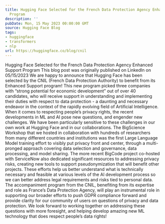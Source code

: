 ```yaml
---
title: Hugging Face Selected for the French Data Protection Agency Enhanced Support
  Program
description: ''
pubDate: Mon, 15 May 2023 00:00:00 GMT
source: Hugging Face Blog
tags:
- huggingface
- transformers
- nlp
url: https://huggingface.co/blog/cnil
---
```


Hugging Face Selected for the French Data Protection Agency Enhanced Support Program
This blog post was originally published on LinkedIn on 05/15/2023
We are happy to announce that Hugging Face has been selected by the CNIL (French Data Protection Authority) to benefit from its Enhanced Support program! This new program picked three companies with “strong potential for economic development” out of over 40 candidates, who will receive support in understanding and implementing their duties with respect to data protection - a daunting and necessary endeavor in the context of the rapidly evolving field of Artificial Intelligence.
When it comes to respecting people’s privacy rights, the recent developments in ML and AI pose new questions, and engender new challenges. We have been particularly sensitive to these challenges in our own work at Hugging Face and in our collaborations. The BigScience Workshop that we hosted in collaboration with hundreds of researchers from many different countries and institutions was the first Large Language Model training effort to visibly put privacy front and center, through a multi-pronged approach covering data selection and governance, data processing, and model sharing. The more recent BigCode project co-hosted with ServiceNow also dedicated significant resources to addressing privacy risks, creating new tools to support pseudonymization that will benefit other projects. These efforts help us better understand what is technically necessary and feasible at various levels of the AI development process so we can better address legal requirements and risks tied to personal data.
The accompaniment program from the CNIL, benefiting from its expertise and role as France’s Data Protection Agency, will play an instrumental role in supporting our broader efforts to push GDPR compliance forward and provide clarity for our community of users on questions of privacy and data protection. We look forward to working together on addressing these questions with more foresight, and helping develop amazing new ML technology that does respect people’s data rights!